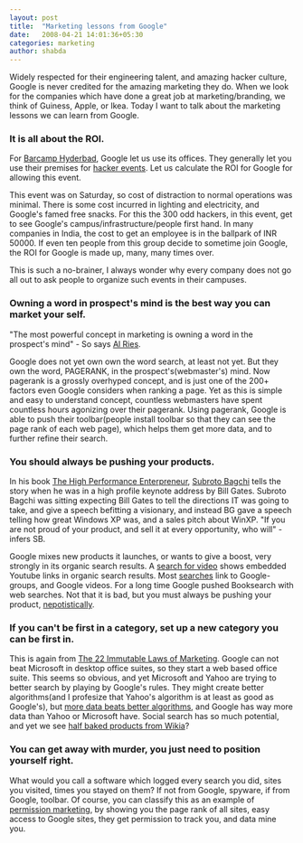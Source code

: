 ```yaml
---
layout: post
title:  "Marketing lessons from Google"
date:   2008-04-21 14:01:36+05:30
categories: marketing
author: shabda
---
```

Widely respected for their engineering talent, and amazing hacker culture, Google is never credited for the amazing marketing they do. When we look for the companies which have done a great job at marketing/branding, we think of Guiness, Apple, or Ikea. Today I want to talk about the marketing lessons we can learn from Google.

### It is all about the ROI.

For [Barcamp Hyderbad](http://barcamp.org/BarCampHyderabad5), Google let us use its offices. They generally let you use their premises for [hacker events](http://code.djangoproject.com/wiki/Sprint14Sep). Let us calculate the ROI for Google for allowing this event.

This event was on Saturday, so cost of distraction to normal operations was minimal. There is some cost incurred in lighting and electricity, and Google's famed free snacks. For this the 300 odd hackers, in this event, get to see Google's campus/infrastructure/people first hand. In many companies in India, the cost to get an employee is in the ballpark of INR 50000. If even ten people from this group decide to sometime join Google, the ROI for Google is made up, many, many times over.

This is such a no-brainer, I always wonder why every company does not go all out to ask people to organize such events in their campuses.

### Owning a word in prospect's mind is the best way you can market your self.

"The most powerful concept in marketing is owning a word in the prospect's mind" - So says [Al Ries](http://blog.kowalczyk.info/articles/22-marketing-laws.html).

Google does not yet own own the word search, at least not yet. But they own the word, PAGERANK, in the prospect's(webmaster's) mind. Now pagerank is a grossly overhyped concept, and is just one of the 200+ factors even Google considers when ranking a page. Yet as this is simple and easy to understand concept, countless webmasters have spent countless hours agonizing over their pagerank. Using pagerank, Google is able to push their toolbar(people install toolbar so that they can see the page rank of each web page), which helps them get more data, and to further refine their search.

### You should always be pushing your products.

In his book [The High Performance Enterpreneur](http://www.amazon.com/High-Performance-Entrepreneur-Subroto-Bagchi/dp/0670999180), [Subroto Bagchi](http://www.mindtree.com/aboutus/subroto_bagchi.html) tells the story when he was in a high profile keynote address by Bill Gates. Subroto Bagchi was sitting expecting Bill Gates to tell the directions IT was going to take, and give a speech befitting a visionary, and instead BG gave a speech telling how great Windows XP was, and a sales pitch about WinXP. "If you are not proud of your product, and sell it at every opportunity, who will" - infers SB.

Google mixes new products it launches, or wants to give a boost, very strongly in its organic search results. A [search for video](http://www.google.com/search?hl=en&rlz=1B3GGGL_enIN217IN217&q=video&btnG=Search) shows embedded Youtube links in organic search results. Most [searches](http://www.google.com/search?hl=en&rlz=1B3GGGL_enIN217IN217&q=django&btnG=Search) link to Google-groups, and Google videos. For a long time Google pushed Booksearch with web searches. Not that it is bad, but you must always be pushing your product, [nepotistically](http://42topics.com).

### If you can't be first in a category, set up a new category you can be first in.

This is again from [The 22 Immutable Laws of Marketing](http://en.wikipedia.org/wiki/The_22_Immutable_Laws_of_Marketing). Google can not beat Microsoft in desktop office suites, so they start a web based office suite. This seems so obvious, and yet Microsoft and Yahoo are trying to better search by playing by Google's rules. They might create better algorithms(and I profesize that Yahoo's algorithm is at least as good as Google's), but [more data beats better algorithms](http://anand.typepad.com/datawocky/2008/03/more-data-usual.html), and Google has way more data than Yahoo or Microsoft have. Social search has so much potential, and yet we see [half baked products from Wikia](http://search.wikia.com/wiki/Search_Wikia)?

### You can get away with murder, you just need to position yourself right.

What would you call a software which logged every search you did, sites you visited, times you stayed on them? If not from Google, spyware, if from Google, toolbar.
Of course, you can classify this as an example of [permission marketing](http://www.sethgodin.com/permission/), by showing you the page rank of all sites, easy access to Google sites, they get permission to track you, and data mine you.

